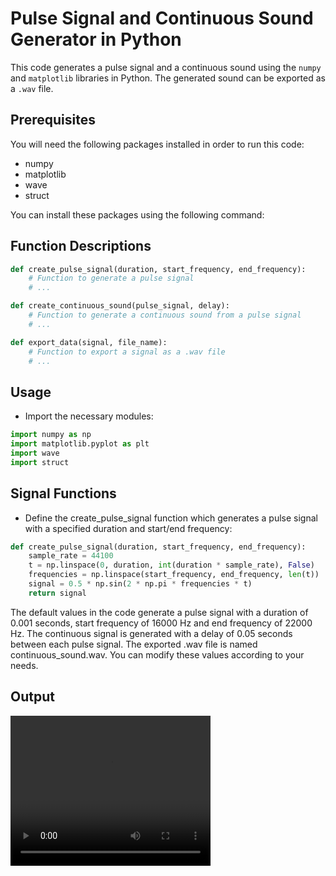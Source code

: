 # Pulse Signal and Continuous Sound Generator in Python

This code generates a pulse signal and a continuous sound using the `numpy` and `matplotlib` libraries in Python. The generated sound can be exported as a `.wav` file.

## Prerequisites

You will need the following packages installed in order to run this code:

- numpy
- matplotlib
- wave
- struct

You can install these packages using the following command:

## Function Descriptions

```python
def create_pulse_signal(duration, start_frequency, end_frequency):
    # Function to generate a pulse signal
    # ...

def create_continuous_sound(pulse_signal, delay):
    # Function to generate a continuous sound from a pulse signal
    # ...

def export_data(signal, file_name):
    # Function to export a signal as a .wav file
    # ...
```

## Usage

- Import the necessary modules:

```python
import numpy as np
import matplotlib.pyplot as plt
import wave
import struct

```

## Signal Functions

- Define the create_pulse_signal function which generates a pulse signal with a specified duration and start/end frequency:

```python
def create_pulse_signal(duration, start_frequency, end_frequency):
    sample_rate = 44100
    t = np.linspace(0, duration, int(duration * sample_rate), False)
    frequencies = np.linspace(start_frequency, end_frequency, len(t))
    signal = 0.5 * np.sin(2 * np.pi * frequencies * t)
    return signal


```

The default values in the code generate a pulse signal with a duration of 0.001 seconds, start frequency of 16000 Hz and end frequency of 22000 Hz. The continuous signal is generated with a delay of 0.05 seconds between each pulse signal. The exported .wav file is named continuous_sound.wav. You can modify these values according to your needs.

## Output

<video width="320" height="240" controls>
  <source src="./output.mp4" type="video/mp4">
  Your browser does not support the video tag.
</video>
